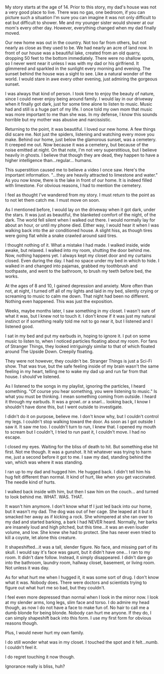 My story starts at the age of 14. Prior to this story, my dad's house was not a very good place to live. There was no gas, one bedroom, if you can picture such a situation I'm sure you can imagine it was not only difficult to eat but difficult to shower. Me and my younger sister would shower at our mom's every other day. However, everything changed when my dad finally moved.

Our new home was out in the country. Not too far from others, but not nearly as close as they used to be. We had nearly an acre of land now. In front of our house was a beautiful lake, created from an old quarry, dropping 50 feet to the bottom immediately. There were no shallow spots, so I never went near it unless I was with my dad or his girlfriend. It glimmered and sparkled in the sunlight every morning and evening. The sunset behind the house was a sight to see. Like a natural wonder of the world. I would stare in awe every other evening, just admiring the gorgeous sunset. 

I was always that kind of person. I took time to enjoy the beauty of nature, since I could never enjoy being around family. I would lay in our driveway when it finally got dark, just for some time alone to listen to music. Music had and still is a huge part of my life. I once told my own mom that music was more important to me than she was. In my defense, I know this sounds horrible but my mother was abusive and narcissistic. 

Returning to the point, it was beautiful. I loved our new home. A few things did scare me. Not just the spiders, listening and watching every move you make. Behind our home, just below the glamorous sunset, was a cemetery. It creeped me out. Now because it was a cemetery, but because of the noise emitted at night. On that note, I'm not very superstitious, but I believe heavily in ghosts. I believe that though they are dead, they happen to have a higher intelligence than...regular... humans. 

This superstition caused me to believe a video I once saw. Here's the important information. "...they are heavily attracted to limestone and water." As you now know, there is the lake in front of our home. It is indeed filled with limestone. For obvious reasons, I had to mention the cemetery. 

I feel as thought I've wandered from my story. I must return to the point as to not let them catch me. I must move on soon. 

As I mentioned before, I would lay on the driveway when it got dark, under the stars. It was just as beautiful, the blanketed comfort of the night, of the dark. The world fell silent when I walked out there. I would normally lay for about an hour, or until my phone died. Either way, I would hear it when I was walking back into the air conditioned house. A slight hiss, as though tires were going flat while a snake crawled around said tires. 

I thought nothing of it. What a mistake I had made. I walked inside, wide awake, but relaxed. I walked into my room, shutting the door behind me. Now, nothing happens yet. I always kept my closet door and my curtains closed. Even during the day. I had no space under my bed in which to hide. I walked in and changed into pajamas, grabbed my toothbrush and toothpaste, and went to the bathroom, to brush my teeth before bed, the works. 

At the ages of 8 and 10, I gained depression and anxiety. More often than not, at night, I turned off all of my lights and laid in my bed, silently crying or screaming to music to calm me down. That night had been no different. Nothing even happened. This was just the exposition. 

Weeks, maybe months later, I saw something in my closet. I wasn't sure of what it was, but I knew not to touch it. I don't know if it was just my natural instinct or if something really told me not to go near it, but I listened and I listened good. 

I sat in my bed and put my earbuds in, hoping to ignore it. I put on some music to listen to, when I noticed particles floating about my room. For fans of Stranger Things, they looked intriguingly similar to that of which floated around The Upside Down. Creepily floating. 

They were not however, they couldn't be. Stranger Things is just a Sci-Fi show. That was true, but the safe feeling inside of my brain wasn't the same feeling in my heart, telling me to wake my dad up and run far from that house. I should've listened.

As I listened to the songs in my playlist, ignoring the particles, I heard something. "Of course you hear something, you were listening to music." Is what you must be thinking. I mean something coming from outside. I heard it through my earbuds. It was a growl..or a snarl... looking back, I know I shouldn't have done this, but I went outside to investigate. 

I didn't do it on purpose, believe me. I don't know why, but I couldn't control my legs. I couldn't stop walking toward the door. As soon as I got outside I saw it. It saw me too. I couldn't turn to run, I knew that. I opened my mouth to scream but I couldn't, I tried to run past it, I couldn't move. I had no escape. 

I closed my eyes. Waiting for the bliss of death to hit. But something else hit first. Not me though. It was a gunshot. It hit whatever was trying to harm me, just a second before it got to me. I saw my dad, standing behind the van, which was where it was standing. 

I ran up to my dad and hugged him. He hugged back. I didn't tell him his hug felt different than normal. It kind of hurt, like when you get vaccinated. The needle kind of hurts.

I walked back inside with him, but then I saw him on the couch... and turned to look behind me. WHAT. WAS. THAT. 

It wasn't him anymore. I don't know what tf I just led back into our home, but it wasn't my dad. The dog was out of her cage. She leaped at it but it smacked her away as if kicking a rock. She whimpered at she ran over to my dad and started barking, a bark I had NEVER heard. Normally, her barks are insanely loud and high pitched, but this time...it was an even louder volume, and low. She knew she had to protect. She has never even tried to kill a coyote, let alone this creature. 

It shapeshifted...it was a tall, slender figure. No face, and missing part of its skull. I would say it's face was gaunt, but it didn't have one... I ran to my room. It didn't dare follow. Instead, it simply disappeared. I didn't dare go into the bathroom, laundry room, hallway closet, basement, or living room. Not unless it was day. 

As for what hurt me when I hugged it, it was some sort of drug. I don't know what it was. Nobody does. There were doctors and scientists trying to figure out what hurt me so bad, but they couldn't. 

I feel even more depressed than normal when I look in the mirror now. I look at my slender arms, long legs, slim face and torso. I do admire my head though, as now I do not have a face to make fun of. No hair to call me a dumb blonde for being blonde. Nobody can hurt me anyone. If they do, I can simply shapeshift back into this form. I use my first form for obvious reasons though. 


Plus, I would never hurt my own family.

I do still wonder what was in my closet. I touched the spot and it felt...numb. I couldn't feel it. 

I do regret touching it now though. 


Ignorance really is bliss, huh?